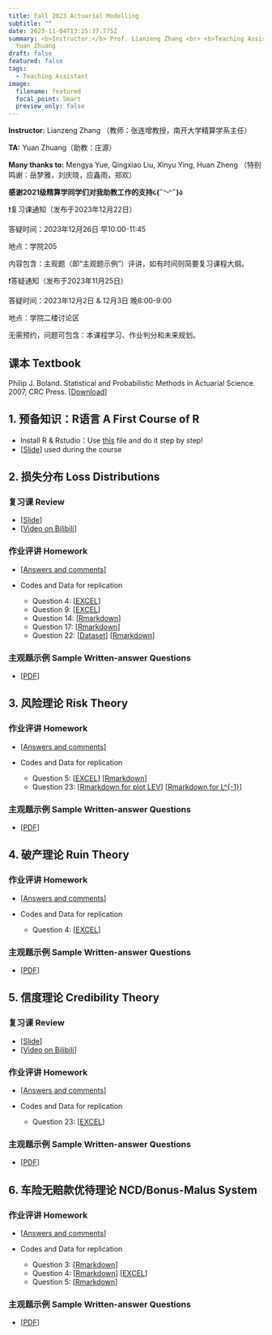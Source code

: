 ```yaml
---
title: Fall 2023 Actuarial Modelling
subtitle: ""
date: 2023-11-04T13:25:37.775Z
summary: <b>Instructor:</b> Prof. Lianzeng Zhang <br> <b>Teaching Assistant:</b>
  Yuan Zhuang
draft: false
featured: false
tags:
  - Teaching Assistant
image:
  filename: featured
  focal_point: Smart
  preview_only: false
---
```

<b>Instructor:</b> Lianzeng Zhang （教师：张连增教授，南开大学精算学系主任）

<b>TA:</b> Yuan Zhuang（助教：庄源）

<b>Many thanks to:</b> Mengya Yue, Qingxiao Liu, Xinyu Ying, Huan Zheng （特别鸣谢：岳梦雅，刘庆晓，应鑫雨，郑欢）

<b>感谢2021级精算学同学们对我助教工作的支持૮(˶ᵔᵕᵔ˶)ა </b> 

<p>&#10071;复习课通知（发布于2023年12月22日）</p>

答疑时间：2023年12月26日 早10:00-11:45

地点：学院205

内容包含：主观题（即“主观题示例”）评讲，如有时间则简要复习课程大纲。

<p>&#10071;答疑通知（发布于2023年11月25日）</p>

答疑时间：2023年12月2日 & 12月3日 晚8:00-9:00

地点：学院二楼讨论区

无需预约，问题可包含：本课程学习、作业判分和未来规划。

## 课本 Textbook

Philip J. Boland. Statistical and Probabilistic Methods in
Actuarial Science. 2007, CRC Press. [[Download](https://yuanzhuang.site/uploads/Actuarial_Modelling/Statistical%20and%20Probabilistic%20Methods%20in%20Actuarial%20Science.pdf)]

## 1. 预备知识：R语言 A First Course of R

* Install R & Rstudio：Use [this](https://yuanzhuang.site/uploads/Actuarial_Modelling/Base_R/Install_R.pdf) file and do it step by step!
* [[Slide](https://yuanzhuang.site/uploads/Actuarial_Modelling/Base_R/BasicR.pdf)] used during the course

## 2. 损失分布 Loss Distributions

### 复习课 Review

* [[Slide](https://yuanzhuang.site/uploads/Actuarial_Modelling/Chap_2/Review_Actuarial_Modelling_Chap_2.pdf)] 
* [[Video on Bilibili](https://www.bilibili.com/video/BV1Ua4y1r7uL/)]

### 作业评讲 Homework

* [[Answers and comments](https://yuanzhuang.site/uploads/Actuarial_Modelling/Chap_2/Actuarial_Modelling_Answers_Chap_2.pdf)]
* Codes and Data for replication

  * Question 4: [[EXCEL](https://yuanzhuang.site/uploads/Actuarial_Modelling/Chap_2/Chap_2_Qusetion_4.xlsx)]
  * Question 9: [[EXCEL](https://yuanzhuang.site/uploads/Actuarial_Modelling/Chap_2/Chap_2_Qusetion_9.xlsx)]
  * Question 14: [[Rmarkdown](https://yuanzhuang.site/uploads/Actuarial_Modelling/Chap_2/Chap_2_Question_14.Rmd)]
  * Question 17: [[Rmarkdown](https://yuanzhuang.site/uploads/Actuarial_Modelling/Chap_2/Chap_2_Question_17.Rmd)]
  * Question 22: [[Dataset](https://yuanzhuang.site/uploads/Actuarial_Modelling/Chap_2/Chap_2_Dataset_Theft.xlsx)] [[Rmarkdown](https://yuanzhuang.site/uploads/Actuarial_Modelling/Chap_2/Chap_2_Question_22.Rmd)]

### 主观题示例 Sample Written-answer Questions

* [[PDF](https://yuanzhuang.site/uploads/Actuarial_Modelling/Chap_2/Actuarial_Modelling_Chap2_Candidate_Questions.pdf)] 

## 3. 风险理论 Risk Theory

### 作业评讲 Homework

* [[Answers and comments](https://yuanzhuang.site/uploads/Actuarial_Modelling/Chap_3/Actuarial_Modelling_Answers_Chap_3.pdf)]
* Codes and Data for replication

  * Question 5: [[EXCEL](https://yuanzhuang.site/uploads/Actuarial_Modelling/Chap_3/Chap_3_Qusetion_5.xlsx)] [[Rmarkdown](https://yuanzhuang.site/uploads/Actuarial_Modelling/Chap_3/Chap_3_Question_5.Rmd)]
  * Question 23: [[Rmarkdown for plot LEV](https://yuanzhuang.site/uploads/Actuarial_Modelling/Chap_3/Chap_3_Question_23_LEV.Rmd)] [[Rmarkdown for L^{-1}](https://yuanzhuang.site/uploads/Actuarial_Modelling/Chap_3/Chap_3_Question_23_M_star.Rmd)]

### 主观题示例 Sample Written-answer Questions

* [[PDF](https://yuanzhuang.site/uploads/Actuarial_Modelling/Chap_3/Actuarial_Modelling_Chap3_Candidate_Questions.pdf)] 

## 4. 破产理论 Ruin Theory

### 作业评讲 Homework

* [[Answers and comments](https://yuanzhuang.site/uploads/Actuarial_Modelling/Chap_4/Actuarial_Modelling_Answers_Chap_4.pdf)]
* Codes and Data for replication

  * Question 4: [[EXCEL](https://yuanzhuang.site/uploads/Actuarial_Modelling/Chap_4/Chap_4_Qusetion_4.xlsx)]

### 主观题示例 Sample Written-answer Questions

* [[PDF](https://yuanzhuang.site/uploads/Actuarial_Modelling/Chap_4/Actuarial_Modelling_Chap4_Candidate_Questions.pdf)] 

## 5. 信度理论 Credibility Theory

### 复习课 Review

* [[Slide](https://yuanzhuang.site/uploads/Actuarial_Modelling/Chap_5/Review_Actuarial_Modelling_Chap_5.pdf)] 
* [[Video on Bilibili](https://www.bilibili.com/video/BV1gw41157GF/)]

### 作业评讲 Homework

* [[Answers and comments](https://yuanzhuang.site/uploads/Actuarial_Modelling/Chap_5/Actuarial_Modelling_Answers_Chap_5.pdf)]
* Codes and Data for replication

  * Question 23: [[EXCEL](https://yuanzhuang.site/uploads/Actuarial_Modelling/Chap_5/Chap_5_Qusetion_23.xlsx)]

### 主观题示例 Sample Written-answer Questions

* [[PDF](https://yuanzhuang.site/uploads/Actuarial_Modelling/Chap_5/Actuarial_Modelling_Chap5_Candidate_Questions.pdf)] 

## 6. 车险无赔款优待理论 NCD/Bonus-Malus System

### 作业评讲 Homework

* [[Answers and comments](https://yuanzhuang.site/uploads/Actuarial_Modelling/Chap_6/Actuarial_Modelling_Answers_Chap_6.pdf)]
* Codes and Data for replication 

  * Question 3: [[Rmarkdown](https://yuanzhuang.site/uploads/Actuarial_Modelling/Chap_6/Chap_6_Question_3.Rmd)]
  * Question 4: [[Rmarkdown](https://yuanzhuang.site/uploads/Actuarial_Modelling/Chap_6/Chap_6_Question_4.Rmd)] [[EXCEL](https://yuanzhuang.site/uploads/Actuarial_Modelling/Chap_6/Chap_6_Question_4.xlsx)]
  * Question 5: [[Rmarkdown](https://yuanzhuang.site/uploads/Actuarial_Modelling/Chap_6/Chap_6_Question_5.Rmd)]

### 主观题示例 Sample Written-answer Questions

* [[PDF](https://yuanzhuang.site/uploads/Actuarial_Modelling/Chap_6/Actuarial_Modelling_Chap6_Candidate_Questions.pdf)]